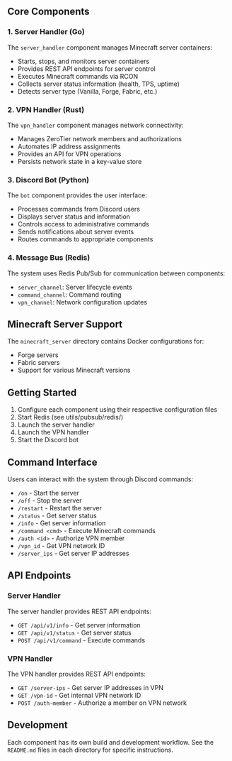 ## Core Components

### 1. Server Handler (Go)
The `server_handler` component manages Minecraft server containers:

- Starts, stops, and monitors server containers
- Provides REST API endpoints for server control
- Executes Minecraft commands via RCON
- Collects server status information (health, TPS, uptime)
- Detects server type (Vanilla, Forge, Fabric, etc.)

### 2. VPN Handler (Rust)
The `vpn_handler` component manages network connectivity:

- Manages ZeroTier network members and authorizations
- Automates IP address assignments
- Provides an API for VPN operations
- Persists network state in a key-value store

### 3. Discord Bot (Python)
The `bot` component provides the user interface:

- Processes commands from Discord users
- Displays server status and information
- Controls access to administrative commands
- Sends notifications about server events
- Routes commands to appropriate components

### 4. Message Bus (Redis)
The system uses Redis Pub/Sub for communication between components:

- `server_channel`: Server lifecycle events
- `command_channel`: Command routing
- `vpn_channel`: Network configuration updates
## Minecraft Server Support

The `minecraft_server` directory contains Docker configurations for:

- Forge servers
- Fabric servers
- Support for various Minecraft versions

## Getting Started

1. Configure each component using their respective configuration files
2. Start Redis (see utils/pubsub/redis/)
3. Launch the server handler
4. Launch the VPN handler
5. Start the Discord bot
## Command Interface

Users can interact with the system through Discord commands:

- `/on` - Start the server
- `/off` - Stop the server
- `/restart` - Restart the server
- `/status` - Get server status
- `/info` - Get server information
- `/command <cmd>` - Execute Minecraft commands
- `/auth <id>` - Authorize VPN member
- `/vpn_id` - Get VPN network ID
- `/server_ips` - Get server IP addresses
## API Endpoints

### Server Handler
The server handler provides REST API endpoints:

- `GET /api/v1/info` - Get server information
- `GET /api/v1/status` - Get server status
- `POST /api/v1/command` - Execute commands

### VPN Handler
The VPN handler provides REST API endpoints:

- `GET /server-ips` - Get server IP addresses in VPN
- `GET /vpn-id` - Get internal VPN network ID
- `POST /auth-member` - Authorize a member on VPN network

## Development

Each component has its own build and development workflow. See the `README.md` files in each directory for specific instructions.
